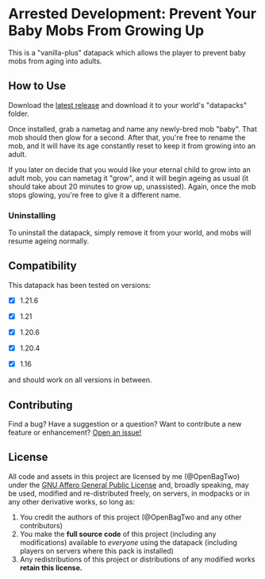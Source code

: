 # Arrested Development: Prevent Your Baby Mobs From Growing Up

This is a "vanilla-plus" datapack which allows the player to
prevent baby mobs from aging into adults.

## How to Use

Download the [latest release](https://github.com/OpenBagTwo/ArrestedDevelopment/releases)
and download it to your world's "datapacks" folder.

Once installed, grab a nametag and name any newly-bred mob "baby". That mob should
then glow for a second. After that, you're free to rename the mob, and it will have
its age constantly reset to keep it from growing into an adult.

If you later on decide that you would like your eternal child to grow into an adult mob,
you can nametag it "grow", and it will begin ageing as usual (it should take about 20 minutes
to grow up, unassisted). Again, once the mob stops glowing, you're free to give it a different
name.

### Uninstalling

To uninstall the datapack, simply remove it from your world, and mobs will resume ageing normally.


## Compatibility

This datapack has been tested on versions:

- [x] 1.21.6
- [x] 1.21
- [x] 1.20.6
- [x] 1.20.4
- [x] 1.16


and should work on all versions in between.

## Contributing

Find a bug? Have a suggestion or a question? Want to contribute a new feature or enhancement?
[Open an issue!](https://github.com/OpenBagTwo/ArrestedDevelopment/issues/new)

## License

All code and assets in this project are licensed by me (@OpenBagTwo) under the
[GNU Affero General Public License](https://github.com/OpenBagTwo/ArrestedDevelopment/blob/main/LICENSE)
and, broadly speaking,  may be used, modified and re-distributed freely,
on servers, in modpacks or in any other derivative works, so long as:

1. You credit the authors of this project (@OpenBagTwo and any other contributors)
1. You make the **full source code** of this project (including any modifications)
   available to _everyone_ using the datapack (including players on servers where this
   pack is installed)
1. Any redistributions of this project or distributions of any modified works
   **retain this license.**
